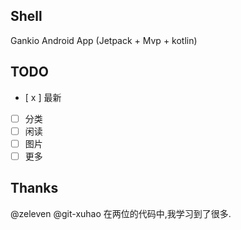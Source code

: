 ## Shell
Gankio Android App (Jetpack + Mvp + kotlin)

## TODO
* [ x ] 最新
* [ ] 分类
* [ ] 闲读
* [ ] 图片
* [ ] 更多

## Thanks
@zeleven
@git-xuhao
在两位的代码中,我学习到了很多.